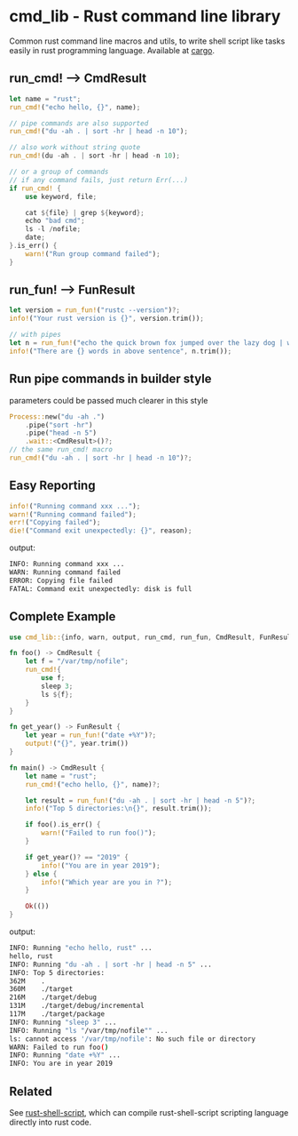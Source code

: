 # cmd_lib - Rust command line library

Common rust command line macros and utils, to write shell script like tasks
easily in rust programming language.
Available at [cargo](https://crates.io/crates/cmd_lib).


## run_cmd! --> CmdResult
```rust
let name = "rust";
run_cmd!("echo hello, {}", name);

// pipe commands are also supported
run_cmd!("du -ah . | sort -hr | head -n 10");

// also work without string quote
run_cmd!(du -ah . | sort -hr | head -n 10);

// or a group of commands
// if any command fails, just return Err(...)
if run_cmd! {
    use keyword, file;

    cat ${file} | grep ${keyword};
    echo "bad cmd";
    ls -l /nofile;
    date;
}.is_err() {
    warn!("Run group command failed");
}
```

## run_fun! --> FunResult
```rust
let version = run_fun!("rustc --version")?;
info!("Your rust version is {}", version.trim());

// with pipes
let n = run_fun!("echo the quick brown fox jumped over the lazy dog | wc -w")?;
info!("There are {} words in above sentence", n.trim());
```

## Run pipe commands in builder style

parameters could be passed much clearer in this style
```rust
Process::new("du -ah .")
    .pipe("sort -hr")
    .pipe("head -n 5")
    .wait::<CmdResult>()?;
// the same run_cmd! macro
run_cmd!("du -ah . | sort -hr | head -n 10")?;
```

## Easy Reporting
```rust
info!("Running command xxx ...");
warn!("Running command failed");
err!("Copying failed");
die!("Command exit unexpectedly: {}", reason);
```
output:
```bash
INFO: Running command xxx ...
WARN: Running command failed
ERROR: Copying file failed
FATAL: Command exit unexpectedly: disk is full
```

## Complete Example

```rust
use cmd_lib::{info, warn, output, run_cmd, run_fun, CmdResult, FunResult};

fn foo() -> CmdResult {
    let f = "/var/tmp/nofile";
    run_cmd!{
        use f;
        sleep 3;
        ls ${f};
    }
}

fn get_year() -> FunResult {
    let year = run_fun!("date +%Y")?;
    output!("{}", year.trim())
}

fn main() -> CmdResult {
    let name = "rust";
    run_cmd!("echo hello, {}", name)?;

    let result = run_fun!("du -ah . | sort -hr | head -n 5")?;
    info!("Top 5 directories:\n{}", result.trim());

    if foo().is_err() {
        warn!("Failed to run foo()");
    }

    if get_year()? == "2019" {
        info!("You are in year 2019");
    } else {
        info!("Which year are you in ?");
    }

    Ok(())
}
```

output:
```bash
INFO: Running "echo hello, rust" ...
hello, rust
INFO: Running "du -ah . | sort -hr | head -n 5" ...
INFO: Top 5 directories:
362M    .
360M    ./target
216M    ./target/debug
131M    ./target/debug/incremental
117M    ./target/package
INFO: Running "sleep 3" ...
INFO: Running "ls "/var/tmp/nofile"" ...
ls: cannot access '/var/tmp/nofile': No such file or directory
WARN: Failed to run foo()
INFO: Running "date +%Y" ...
INFO: You are in year 2019
```

## Related

See [rust-shell-script](https://github.com/rust-shell-script/rust-shell-script/), which can compile
rust-shell-script scripting language directly into rust code.
